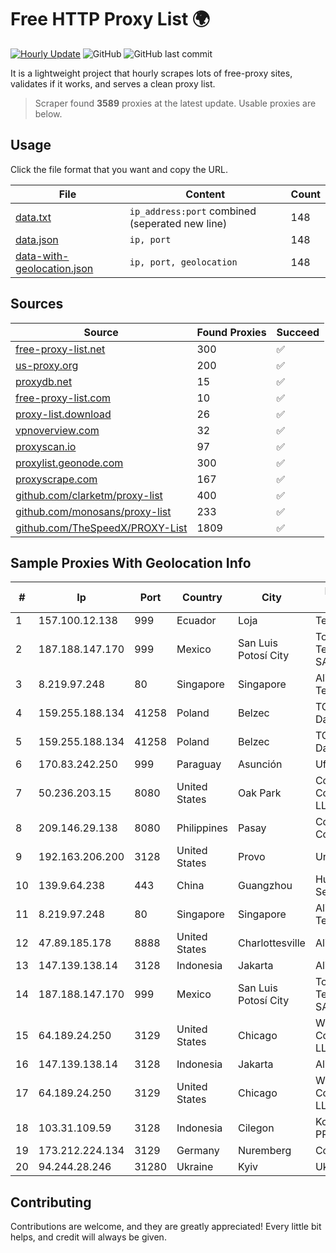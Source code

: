 
# Free HTTP Proxy List 🌍

[![Hourly Update](https://github.com/mertguvencli/http-proxy-list/actions/workflows/main.yml/badge.svg?branch=main)](https://github.com/mertguvencli/http-proxy-list/actions/workflows/main.yml)
![GitHub](https://img.shields.io/github/license/mertguvencli/http-proxy-list)
![GitHub last commit](https://img.shields.io/github/last-commit/mertguvencli/http-proxy-list)

It is a lightweight project that hourly scrapes lots of free-proxy sites, validates if it works, and serves a clean proxy list.


> Scraper found **3589** proxies at the latest update. Usable proxies are below.

## Usage

Click the file format that you want and copy the URL.


|File|Content|Count|
|----|-------|-----|
|[data.txt](https://raw.githubusercontent.com/mertguvencli/http-proxy-list/main/proxy-list/data.txt)|`ip_address:port` combined (seperated new line)|148|
|[data.json](https://raw.githubusercontent.com/mertguvencli/http-proxy-list/main/proxy-list/data.json)|`ip, port`|148|
|[data-with-geolocation.json](https://raw.githubusercontent.com/mertguvencli/http-proxy-list/main/proxy-list/data-with-geolocation.json)|`ip, port, geolocation`|148|

## Sources

|Source|Found Proxies|Succeed|
|------|-------------|-------|
|[free-proxy-list.net](https://free-proxy-list.net)|300|✅|
|[us-proxy.org](https://www.us-proxy.org)|200|✅|
|[proxydb.net](http://proxydb.net)|15|✅|
|[free-proxy-list.com](https://free-proxy-list.com/?page=&port=&type%5B%5D=http&type%5B%5D=https&up_time=0&search=Search)|10|✅|
|[proxy-list.download](https://www.proxy-list.download/HTTP)|26|✅|
|[vpnoverview.com](https://vpnoverview.com/privacy/anonymous-browsing/free-proxy-servers)|32|✅|
|[proxyscan.io](https://www.proxyscan.io)|97|✅|
|[proxylist.geonode.com](https://proxylist.geonode.com/api/proxy-list?limit=300&page=1&sort_by=lastChecked&sort_type=desc&protocols=http,https)|300|✅|
|[proxyscrape.com](https://api.proxyscrape.com/v2/?request=displayproxies&protocol=http&timeout=10000&country=all&ssl=all&anonymity=all)|167|✅|
|[github.com/clarketm/proxy-list](https://raw.githubusercontent.com/clarketm/proxy-list/master/proxy-list-raw.txt)|400|✅|
|[github.com/monosans/proxy-list](https://raw.githubusercontent.com/monosans/proxy-list/main/proxies/http.txt)|233|✅|
|[github.com/TheSpeedX/PROXY-List](https://raw.githubusercontent.com/TheSpeedX/PROXY-List/master/http.txt)|1809|✅|


## Sample Proxies With Geolocation Info

|#|Ip|Port|Country|City|Internet Service Provider|
|-|--|----|-------|----|-------------------------|
|1|157.100.12.138|999|Ecuador|Loja|Telconet S.A|
|2|187.188.147.170|999|Mexico|San Luis Potosí City|Total Play Telecomunicaciones SA De CV|
|3|8.219.97.248|80|Singapore|Singapore|Alibaba (US) Technology Co., Ltd.|
|4|159.255.188.134|41258|Poland|Belzec|TOM-NET s.c. Dariusz Koper|
|5|159.255.188.134|41258|Poland|Belzec|TOM-NET s.c. Dariusz Koper|
|6|170.83.242.250|999|Paraguay|Asunción|Ufinet Panama S.A.|
|7|50.236.203.15|8080|United States|Oak Park|Comcast Cable Communications, LLC|
|8|209.146.29.138|8080|Philippines|Pasay|Cogent Communications|
|9|192.163.206.200|3128|United States|Provo|Unified Layer|
|10|139.9.64.238|443|China|Guangzhou|Huawei Cloud Service data center|
|11|8.219.97.248|80|Singapore|Singapore|Alibaba (US) Technology Co., Ltd.|
|12|47.89.185.178|8888|United States|Charlottesville|Alibaba.com LLC|
|13|147.139.138.14|3128|Indonesia|Jakarta|Alibaba.com LLC|
|14|187.188.147.170|999|Mexico|San Luis Potosí City|Total Play Telecomunicaciones SA De CV|
|15|64.189.24.250|3129|United States|Chicago|WhiteSky Communications, LLC.|
|16|147.139.138.14|3128|Indonesia|Jakarta|Alibaba.com LLC|
|17|64.189.24.250|3129|United States|Chicago|WhiteSky Communications, LLC.|
|18|103.31.109.59|3128|Indonesia|Cilegon|Koperasi PRIMKOKAS|
|19|173.212.224.134|3129|Germany|Nuremberg|Contabo GmbH|
|20|94.244.28.246|31280|Ukraine|Kyiv|Ukrdatakom LTD|



## Contributing

Contributions are welcome, and they are greatly appreciated! Every
little bit helps, and credit will always be given.

